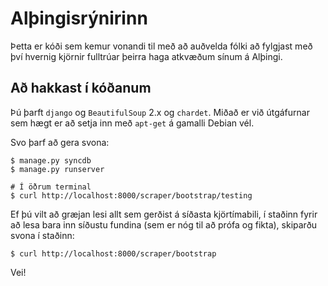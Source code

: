# Alþingisrýnirinn #

Þetta er kóði sem kemur vonandi til með að auðvelda fólki að fylgjast
með því hvernig kjörnir fulltrúar þeirra haga atkvæðum sínum á Alþingi.


## Að hakkast í kóðanum ##

Þú þarft `django` og `BeautifulSoup` 2.x og `chardet`.  Miðað er við
útgáfurnar sem hægt er að setja inn með `apt-get` á gamalli Debian
vél.

Svo þarf að gera svona:

    $ manage.py syncdb
    $ manage.py runserver

    # Í öðrum terminal
    $ curl http://localhost:8000/scraper/bootstrap/testing

Ef þú vilt að græjan lesi allt sem gerðist á síðasta kjörtímabili, í
staðinn fyrir að lesa bara inn síðustu fundina (sem er nóg til að prófa og
fikta), skiparðu svona í staðinn:

    $ curl http://localhost:8000/scraper/bootstrap

Vei!

